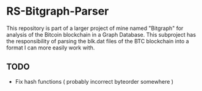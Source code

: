 # RS-Bitgraph-Parser

This repository is part of a larger project of mine named "Bitgraph" for analysis of the Bitcoin blockchain in a Graph Database.
This subproject has the responsibility of parsing the blk.dat files of the BTC blockchain into a format I can more easily work with.

## TODO

- Fix hash functions ( probably incorrect byteorder somewhere )
